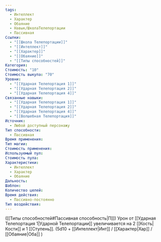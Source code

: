 ```yaml
---
tags:
  - Интеллект
  - Характер
  - Обаяние
  - Навык/ШколаТелепортации
  - Пассивная
Ссылки:
  - "[[Школа Телепортации]]"
  - "[[Интеллект]]"
  - "[[Характер]]"
  - "[[Обаяние]]"
  - "[[Типы способностей]]"
Категория: 
Стоимость: "10"
Стоимость выкупа: "70"
Уровни:
  - "[[Ударная Телепортация 1]]"
  - "[[Ударная Телепортация 2]]"
  - "[[Ударная Телепортация 4]]"
Связанные навыки:
  - "[[Ударная Телепортация 1]]"
  - "[[Ударная Телепортация 2]]"
  - "[[Ударная Телепортация 4]]"
  - "[[Волшебная Телепортация]]"
Источник:
  - Любой доступный персонажу
Тип способности:
  - Пассивная
Время применения: 
Тип магии: 
Стоимость применения: 
Используемый пул: 
Стоимость пула: 
Характеристики:
  - Интеллект
  - Характер
  - Обаяние
Дальность: 
Шаблон: 
Количество целей: 
Время действия:
  - Пассивно-постоянно
Тип воздействия:
---
```

([[Типы способностей#Пассивная способность|П]]) Урон от [[Ударная Телепортация 1|Ударной Телепортации]] увеличивается на 2 [[Кость|Кости]] и 1 [[Ступень]]. (5d10 + [[Интеллект|Инт]] / [[Характер|Хар]] / [[Обаяние|Оба]] )